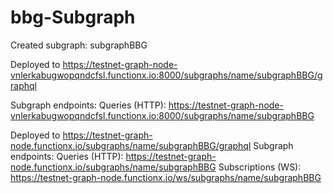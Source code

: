 # bbg-Subgraph

Created subgraph: subgraphBBG

Deployed to https://testnet-graph-node-vnlerkabugwopqndcfsl.functionx.io:8000/subgraphs/name/subgraphBBG/graphql

Subgraph endpoints:
Queries (HTTP):     https://testnet-graph-node-vnlerkabugwopqndcfsl.functionx.io:8000/subgraphs/name/subgraphBBG

Deployed to https://testnet-graph-node.functionx.io/subgraphs/name/subgraphBBG/graphql
Subgraph endpoints:
Queries (HTTP): https://testnet-graph-node.functionx.io/subgraphs/name/subgraphBBG
Subscriptions (WS): https://testnet-graph-node.functionx.io/ws/subgraphs/name/subgraphBBG
